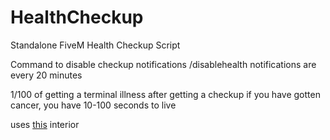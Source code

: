# HealthCheckup
Standalone FiveM Health Checkup Script

Command to disable checkup notifications
/disablehealth 
notifications are every 20 minutes

1/100 of getting a terminal illness after getting a checkup
if you have gotten cancer, you have 10-100 seconds to live

uses [this](https://forum.cfx.re/t/interior-map-pillbox-medical-center-top-floor/949788) interior
